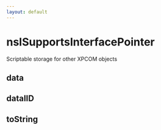 ```yaml
---
layout: default
---
```


# nsISupportsInterfacePointer #

Scriptable storage for other XPCOM objects


## data ##

## dataIID ##

## toString ##
